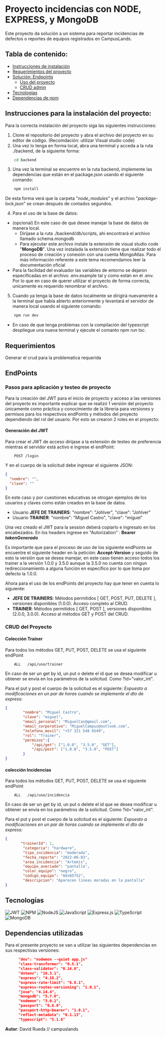 # Proyecto incidencias con NODE, EXPRESS, y MongoDB

Este proyecto da solución a un sistema para reportar incidencias de defectos o reportes de equipos registrados en CampusLands.



## Tabla de contenido:

- [Instrucciones de instalación](#instrucciones-para-la-instalación-del-proyecto)
- [Requerimientos del proyecto](#requerimientos)
- [Solución: Endpoints](#endpoints) 
    - [Uso del proyecto](#pasos-para-aplicación-y-testeo-de-proyecto)
    - [CRUD admin](#crud-del-proyecto)
- [Tecnologias](#tecnologías)
- [Dependencias de npm](#dependencias-utilizadas)

## Instrucciones para la instalación del proyecto:

Para la correcta instalación del proyecto siga las siguientes instrucciones: 

1. Clone el repositorio del proyecto y abra el archivo del proyecto en su editor de código. (Recomdación: utilizar Visual studio code)
2. Una vez lo tenga en forma local, abra una terminal y acceda a la ruta ./backend, de la siguiente forma: 
```bash
    cd backend
``` 
3. Una vez la terminal se encuentre en la ruta backend, implemente las dependencias que están en el package.json usando el siguiente comando:
```bash
    npm install
``` 
De esta forma verá que la carpeta "*node_modules*" y el archivo "*package-lock.json*" se crean después de contados segundos. 

4.  Para el uso de la base de datos:
* (opcional)  En este caso de que desee manejar la base de datos de manera local.  
    * Dirijase a la ruta ./backend/db/scripts, ahí encontrará el archivo llamado schema.mongodb
    * Para ejecutar este archivo instale la extensión de visual studio code "**MongoDB**". Una vez instalada la extensión tiene que realizar todo el proceso de creación y conexión con una cuenta MongoAtlas. Para más información referente a este tema recomendamos leer la documentación oficial
* Para la facilidad del evaluador las variables de entorno se dejaron especificadas en el archivo .env.example tal y como están en el .env. Por lo que en caso de querer utilizar el proyecto de forma correcta, unicamente es requerido renombrar el archivo. 

5. Cuando ya tenga la base de datos localmente se dirigirá nuevamente a la terminal que había abierto anteriormente y levantará el servidor de manera local usando el siguiente comando: 
```bash
    npm run dev
```

* En caso de que tenga problemas con la compilación del typescript despliegue una nueva terminal y ejecute el comanto *npm run tsc*.


## Requerimientos

Generar el crud para la problematica requerida

## EndPoints 

### Pasos para aplicación y testeo de proyecto

Para la creación del JWT para el inicio de proyecto y acceso a las versiones del proyecto es importante explicar que se realizó 1 versión del proyecto únicamente como práctica y conocimiento de la libreria para versiones y permisos para los respectivos endPoints y métodos del proyecto dependiendo del rol del usuario. Por esto se crearon 2 roles en el proyecto:


#### Generación del JWT

Para crear el JWT de acceso dirijase a la extensión de testeo de preferencia mientras el servidor está activo e ingrese el endPoint:

```http
    POST /login
```

Y en el cuerpo de la solicitud debe ingresar el siguiente JSON:
```JSON
{
  "nombre": "",
  "clave": ""
}
```
En este caso y por cuestiones educativas se otrogan ejemplos de los usuarios y claves como están creados en la base de datos.
* Usuario **JEFE DE TRAINERS**:  "nombre": "Johlver", "clave": "Johlver"
* Usuario **TRAINER**:  "nombre": "Miguel Castro", "clave": "miguel"


Una vez creado el JWT para la session deberá copiarlo e ingresalo en los encabezados.
En los headers ingrese en "Autorization" : **Bearer *tokenGenerado***

Es importante que para el proceso de uso de los siguiente endPoints se encuentre el siguiente header en la petición:  **Accept-Version** y seguido de esto la versión que se desea manejar, en este caso tienen acceso todos los trainer a la versión 1.0.0 y 3.5.0 aunque la 3.5.0 no cuenta con ningun redireccionamiento a alguna función en específico por lo que toma por defecto la 1.0.0.



Ahora para el uso de los endPoints del proyecto hay que tener en cuenta lo siguiente:

* **JEFE DE TRAINERS**: Métodos permitidos [ GET, POST, PUT, DELETE ], versiones disponibles (1.0.0). Acceso completo al CRUD.
* **TRAINER**: Métodos permitidos [ GET, POST ], versiones disponibles (2.0.0, 3.0.0). Acceso al métodos GET y POST del CRUD.

### CRUD del Proyecto

#### Colección Trainer

Para todos los métodos GET, PUT, POST, DELETE se usa el siguiente endPoint

```http
    ALL   /api/use/trainer
```
En caso de ser un get by id, un put o delete el id que se desea modificar u obtener se envía en los parámetros de la solicitud. Como ?id="valor_int".

Para el put y post el cuerpo de la solicitud es el siguiente: 
*Expuesto a modificaciones en un par de horas cuando se implemente el dto de express:*

```JSON
{
        "nombre": "Miguel Castro",
        "clave": "miguel",
        "email_personal": "MiguelCas@gmail.com",
        "email_corporativo": "MiguelCampus@outlook.com",
        "telefono_movil": "+57 321 548 6549",
        "rol": "Trainer",
        "permisos":{
            "/api/get": ["1.0.0", "3.5.0", "GET"],
            "/api/post": ["1.0.0", "3.5.0", "POST"]
        }
}
```
#### colección Incidencias

Para todos los métodos GET, PUT, POST, DELETE se usa el siguiente endPoint

```http
    ALL   /api/use/incidencia
```
En caso de ser un get by id, un put o delete el id que se desea modificar u obtener se envía en los parámetros de la solicitud. Como ?id="valor_int".

Para el put y post el cuerpo de la solicitud es el siguiente: 
*Expuesto a modificaciones en un par de horas cuando se implemente el dto de express:*

```JSON
{
       "trainerId": 1,
        "categoria": "hardware",
        "tipo_incidencia": "moderada",
        "fecha_reporte": "2022-06-03",
        "area_incidencia": "Artemis",
        "equipo_averiado": "pantalla",
        "color_equipo": "negro",
        "codigo_equipo": "Ads65752",
        "descripcion": "Aparecen lineas moradas en la pantalla"
}
```

## Tecnologías

 ![JWT](https://img.shields.io/badge/JWT-black?style=for-the-badge&logo=JSON%20web%20tokens) ![NPM](https://img.shields.io/badge/NPM-%23000000.svg?style=for-the-badge&logo=npm&logoColor=white) ![NodeJS](https://img.shields.io/badge/node.js-6DA55F?style=for-the-badge&logo=node.js&logoColor=white) ![JavaScript](https://img.shields.io/badge/javascript-%23323330.svg?style=for-the-badge&logo=javascript&logoColor=%23F7DF1E) ![Express.js](https://img.shields.io/badge/express.js-%23404d59.svg?style=for-the-badge&logo=express&logoColor=%2361DAFB) ![TypeScript](https://img.shields.io/badge/typescript-%23007ACC.svg?style=for-the-badge&logo=typescript&logoColor=white) ![MongoDB](https://img.shields.io/badge/MongoDB-%234ea94b.svg?style=for-the-badge&logo=mongodb&logoColor=white)

## Dependencias utilizadas

Para el presente proyecto se van a utilizar las siguientes dependencias en sus respectivas versiones:

  ```json
        "dev": "nodemon --quiet app.js"
        "class-transformer": "0.5.1",
        "class-validator": "0.14.0",
        "dotenv": "16.3.1",
        "express": "4.18.2",
        "express-rate-limit": "6.8.1",
        "express-routes-versioning": "1.0.1",
        "jose": "4.14.4",
        "mongodb": "5.7.0",
        "nodemon": "3.0.1",
        "passport": "0.6.0",
        "passport-http-bearer": "1.0.1",
        "reflect-metadata": "0.1.13",
        "typescript": "5.1.6"
  ```


  **Autor**: David Rueda // campuslands